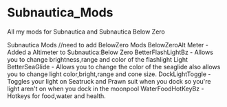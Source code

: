 # Subnautica_Mods
All my mods for Subnautica and Subnautica Below Zero

Subnautica Mods
//need to add
BelowZero Mods
BelowZeroAlt Meter - Added a Altimeter to Subnautica:Below Zero
BetterFlashLightBz - Allows you to change brightness,range and color of the flashlight Light
BetterSeaGlide - Allows you to change the color of the seaglide also allows you to change light color,bright,range and cone size.
DockLightToggle - Toggles your light on Seatruck and Prawn suit when you dock so you're light aren't on when you dock in the moonpool
WaterFoodHotKeyBz - Hotkeys for food,water and health.